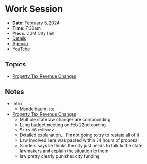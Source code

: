 # Work Session

- **Date:** February 5, 2024
- **Time:** 7:30am
- **Place:** DSM City Hall
- [Details](https://www.dsm.city/citycouncil_detail_T60_R2744.php)
- [Agenda](https://councildocs.dsm.city/agendas/2024/20240205CouncilWorkSession.pdf?pdf=Agenda&t=1706826556857)
- [YouTube](https://youtube.com/live/F7rjszUcQKo)

## Topics

- [Property Tax Revenue Changes](https://www.dsm.city/document_center/City%20Clerk/Work%20Sessions/2024/Property%20Tax%20Revenue%20Changes.pdf)

## Notes

- Intro
    - Mandelbaum late
- [Property Tax Revenue Changes](https://www.dsm.city/document_center/City%20Clerk/Work%20Sessions/2024/Property%20Tax%20Revenue%20Changes.pdf)
    - Multiple state law changes are compounding
    - Long budget meeting on Feb 22nd coming
    - 54 to 46 rollback
    - Detailed explanation... I'm not going to try to restate all of it
    - Law involved here was passed within 24 hours of proposal
    - Sanders says he thinks the city just needs to talk to the state lawmakers and explain the situation to them
    - law pretty clearly punishes city funding
